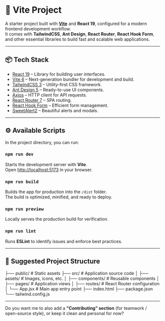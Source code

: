 # 🚀 Vite Project

A starter project built with **[Vite](https://vitejs.dev/)** and **React 19**, configured for a modern frontend development workflow.  
It comes with **TailwindCSS**, **Ant Design**, **React Router**, **React Hook Form**, and other essential libraries to build fast and scalable web applications.

---

## 📦 Tech Stack

- [React 19](https://react.dev/) – Library for building user interfaces.  
- [Vite 6](https://vitejs.dev/) – Next-generation bundler for development and build.  
- [TailwindCSS 3](https://tailwindcss.com/) – Utility-first CSS framework.  
- [Ant Design 5](https://ant.design/) – Ready-to-use UI components.  
- [Axios](https://axios-http.com/) – HTTP client for API requests.  
- [React Router 7](https://reactrouter.com/) – SPA routing.  
- [React Hook Form](https://react-hook-form.com/) – Efficient form management.  
- [SweetAlert2](https://sweetalert2.github.io/) – Beautiful alerts and modals.  

---

## ⚙️ Available Scripts

In the project directory, you can run:

### `npm run dev`

Starts the development server with **Vite**.  
Open [http://localhost:5173](http://localhost:5173) in your browser.

### `npm run build`

Builds the app for production into the `/dist` folder.  
The build is optimized, minified, and ready to deploy.

### `npm run preview`

Locally serves the production build for verification.

### `npm run lint`

Runs **ESLint** to identify issues and enforce best practices.

---

## 📂 Suggested Project Structure

├── public/ # Static assets
├── src/ # Application source code
│ ├── assets/ # Images, icons, etc.
│ ├── components/ # Reusable components
│ ├── pages/ # Application views
│ ├── routes/ # React Router configuration
│ └── App.jsx # Main app entry point
├── index.html
├── package.json
└── tailwind.config.js

---

Do you want me to also add a **"Contributing" section** (for teamwork / open-source style), or keep it clean and personal for now?
